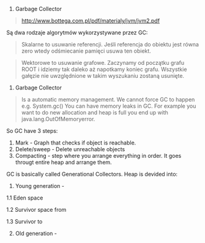 1. Garbage Collector

> http://www.bottega.com.pl/pdf/materialy/jvm/jvm2.pdf

Są dwa rodzaje algorytmów wykorzystywane przez GC: 

> Skalarne to usuwanie referencji. Jeśli referencja do obiektu jest równa zero wtedy odśmiecanie pamięci usuwa ten obiekt. 

> Wektorowe to usuwanie grafowe. Zaczynamy od początku grafu ROOT i idziemy tak daleko aż napotkamy koniec grafu. Wszystkie gałęzie nie uwzględnione w takim wyszukaniu zostaną usunięte.

1. Garbage Collector
> Is a automatic memory management. 
> We cannot force GC to happen e.g. System.gc()
> You can have memory leaks in GC. For example you want to do new allocation and heap is full you end up with java.lang.OutOfMemoryerror. 

So GC have 3 steps: 
1. Mark - Graph that checks if object is reachable. 
2. Delete/sweep - Delete unreachable objects 
3. Compacting - step where you arrange everything in order. It goes througt entire heap and arrange them. 

GC is basically called Generational Collectors. 
Heap is devided into:

1. Young generation - 

  1.1 Eden space

  1.2 Survivor space from

  1.3 Survivor to

2. Old generation - 




